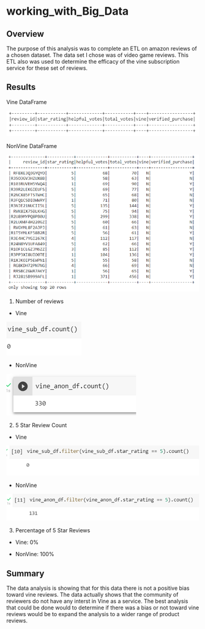 # working_with_Big_Data

## Overview

The purpose of this analysis was to complete an ETL on amazon reviews of a chosen dataset. The data set I chose was of video game reviews. This ETL also was used to determine the efficacy of the vine subscription service for these set of reviews.

## Results

Vine DataFrame

![Vine Sub DF](https://github.com/drewabramo12/working_with_Big_Data/blob/main/Images/Vine_sub_df.PNG)

NonVine DataFrame

![Vine Anon DF](https://github.com/drewabramo12/working_with_Big_Data/blob/main/Images/Vine_anon_df.PNG)

1. Number of reviews

- Vine

![Vine Anon Total](https://github.com/drewabramo12/working_with_Big_Data/blob/main/Images/Vine_sub_total.PNG)

- NonVine

![Vine Anon Total](https://github.com/drewabramo12/working_with_Big_Data/blob/main/Images/Vine_anon_total.PNG)

2. 5 Star Review Count

- Vine

![Vine Anon Total](https://github.com/drewabramo12/working_with_Big_Data/blob/main/Images/Vine_sub_5star.PNG)

- NonVine

![Vine Anon Total](https://github.com/drewabramo12/working_with_Big_Data/blob/main/Images/Vine_anon_5star.PNG)

3. Percentage of 5 Star Reviews

- Vine: 0%

- NonVine: 100%

## Summary

The data analysis is showing that for this data there is not a positive bias toward vine reviews. The data actually shows that the community of reviewers do not have any interst in Vine as a service. The best analysis that could be done would to determine if there was a bias or not toward vine reviews would be to expand the analysis to a wider range of product reviews.
